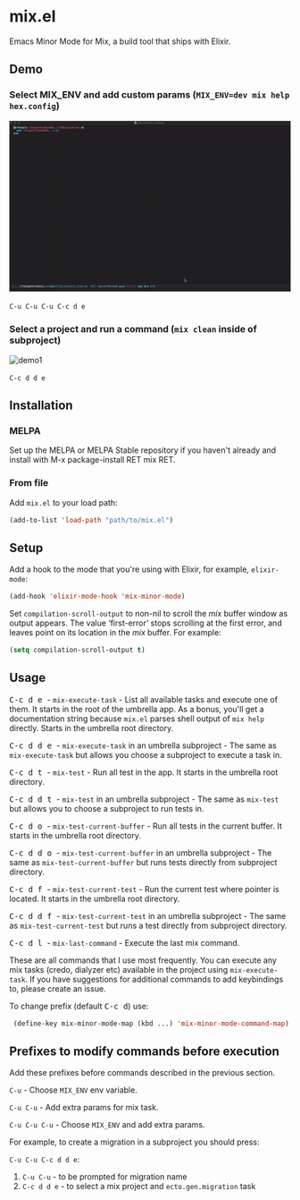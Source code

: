 # mix.el

Emacs Minor Mode for Mix, a build tool that ships with Elixir.

## Demo

### Select MIX_ENV and add custom params (`MIX_ENV=dev mix help hex.config`)

![demo1](demo/demo1.gif)

`C-u C-u C-u C-c d e`

### Select a project and run a command (`mix clean` inside of subproject)

![demo1](demo/demo2.gif)

`C-c d d e`

## Installation

### MELPA

Set up the MELPA or MELPA Stable repository if you haven't already and install with M-x package-install RET mix RET.

### From file

Add `mix.el` to your load path:

``` lisp
(add-to-list 'load-path "path/to/mix.el")
```

## Setup

Add a hook to the mode that you're using with Elixir, for example, `elixir-mode`:

``` lisp
(add-hook 'elixir-mode-hook 'mix-minor-mode)
```

Set `compilation-scroll-output` to non-nil to scroll the *mix* buffer window as output appears. The value ‘first-error’ stops scrolling at the first error, and leaves point on its location in the *mix* buffer. For example:

``` lisp
(setq compilation-scroll-output t)
```

## Usage

<kbd> C-c d e </kbd> - `mix-execute-task` - List all available tasks and execute one of them. It starts in the root of the umbrella app. As a bonus, you'll get a documentation string because `mix.el` parses shell output of `mix help` directly. Starts in the umbrella root directory.

<kbd> C-c d d e </kbd> - `mix-execute-task` in an umbrella subproject - The same as `mix-execute-task` but allows you choose a subproject to execute a task in.

<kbd> C-c d t </kbd> - `mix-test` - Run all test in the app. It starts in the umbrella root directory.

<kbd> C-c d d t </kbd> - `mix-test` in an umbrella subproject - The same as `mix-test` but allows you to choose a subproject to run tests in.

<kbd> C-c d o </kbd> - `mix-test-current-buffer` - Run all tests in the current buffer. It starts in the umbrella root directory.

<kbd> C-c d d o </kbd> - `mix-test-current-buffer` in an umbrella subproject - The same as `mix-test-current-buffer` but runs tests directly from subproject directory.

<kbd> C-c d f </kbd> - `mix-test-current-test` - Run the current test where pointer is located. It starts in the umbrella root directory.

<kbd> C-c d d f </kbd> - `mix-test-current-test` in an umbrella subproject - The same as `mix-test-current-test` but runs a test directly from subproject directory.

<kbd> C-c d l </kbd> - `mix-last-command` - Execute the last mix command.

These are all commands that I use most frequently. You can execute any mix tasks (credo, dialyzer etc) available in the project using `mix-execute-task`. If you have suggestions for additional commands to add keybindings to, please create an issue.

To change prefix (default <kbd>C-c d</kbd>) use:

```el
 (define-key mix-minor-mode-map (kbd ...) 'mix-minor-mode-command-map)
```

## Prefixes to modify commands before execution

Add these prefixes before commands described in the previous section.

`C-u` - Choose `MIX_ENV` env variable.

`C-u C-u` - Add extra params for mix task.

`C-u C-u C-u` - Choose `MIX_ENV` and add extra params.

For example, to create a migration in a subproject you should press:

`C-u C-u C-c d d e`:
1. `C-u C-u` - to be prompted for migration name
2. `C-c d d e` - to select a mix project and `ecto.gen.migration` task
